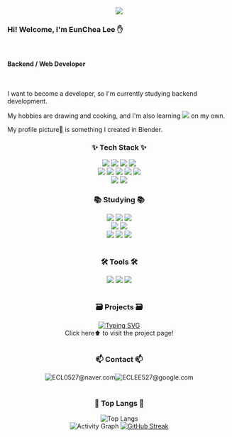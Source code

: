 <!--타이틀 부분-->
<div align="center">
  <img src="https://capsule-render.vercel.app/api?type=waving&height=250&section=header&text=EunCheaLee&fontAlign=75&fontAlignY=40&color=gradient"/>
</div>

<!--내용 부분-->
<div align="left">
  <h3>Hi! Welcome, I'm EunChea Lee ✋</h3>
  <br/><h4>Backend / Web Developer</h4>
  <br/><p>I want to become a developer, so I'm currently studying backend development.</p>
  <p>My hobbies are drawing and cooking, and I'm also learning
    <img src="https://img.shields.io/badge/blender-E87D0D?style=flat-square&logo=blender&logoColor=white"/> on my own.</p>
  <p>My profile picture🍩 is something I created in Blender.</p>
</div>

<h3 align="center">✨ Tech Stack ✨</h3>
<div align="center">
  <p>
    <img src="https://img.shields.io/badge/HTML5-E34F26?style=flat-square&logo=html5&logoColor=white"/>
    <img src="https://img.shields.io/badge/CSS3-1572B6?style=flat-square&logo=css3&logoColor=white"/>
    <img src="https://img.shields.io/badge/JavaScript-F7DF1E?style=flat-square&logo=javascript&logoColor=white"/>
    <img src="https://img.shields.io/badge/chart.js-FF6384?style=flat-square&logo=chartdotjs&logoColor=white"/>
    <br/>
    <img src="https://img.shields.io/badge/Java-007396?style=flat-square&logo=java&logoColor=white"/>
    <img src="https://img.shields.io/badge/Spring-6DB33F?style=flat-square&logo=spring&logoColor=white"/>
    <img src="https://img.shields.io/badge/Spring Boot-6DB33F?style=flat-square&logo=springboot&logoColor=white"/>
    <img src="https://img.shields.io/badge/python-3776AB?style=flat-square&logo=python&logoColor=white"/>
    <img src="https://img.shields.io/badge/flask-000000?style=flat-square&logo=flask&logoColor=white"/>
    <br/>
    <img src="https://img.shields.io/badge/Adobe Photoshop-000080?style=flat-square&logo=photoshop&logoColor=white"/>
    <img src="https://img.shields.io/badge/Clip Studio-868e96?style=flat-square&logo=photoshop&logoColor=white"/>
  </p>
</div>
<h3 align="center">📚 Studying 📚</h3>
<div align="center">
  <img src="https://img.shields.io/badge/react-61DAFB?style=flat-square&logo=react&logoColor=white"/>
  <img src="https://img.shields.io/badge/vue.js-4FC08D?style=flat-square&logo=vuedotjs&logoColor=white"/>
  <img src="https://img.shields.io/badge/node.js-5FA04E?style=flat-square&logo=nodedotjs&logoColor=white"/>
  <br/>
  <img src="https://img.shields.io/badge/C++-00599C?style=flat-square&logo=C%2B%2B&logoColor=white"/>
  <img src="https://img.shields.io/badge/python-3776AB?style=flat-square&logo=python&logoColor=white"/>
  <br/>
  <img src="https://img.shields.io/badge/blender-E87D0D?style=flat-square&logo=blender&logoColor=white"/>
  <img src="https://img.shields.io/badge/Adobe illustrator-f49303?style=flat-square&logo=illustrator&logoColor=white"/>
  <img src="https://img.shields.io/badge/Adobe After Effects-e0dbef?style=flat-square&logo=aftereffect&logoColor=white"/>
</div>
<br/>
<h3 align="center">🛠 Tools 🛠</h3>
<div align="center">
  <img src="https://img.shields.io/badge/VisualStudioCode-007ACC?style=flat-square&logo=visualstudiocode&logoColor=white"/>
  <img src="https://img.shields.io/badge/eclipseide-2C2255?style=flat-square&logo=eclipseide&logoColor=white"/>
  <img src="https://img.shields.io/badge/sts-6DB33F?style=flat-square&logo=sts4&logoColor=white"/>
</div>
<br/>
<h3 align="center">🗃️ Projects 🗃️</h3>
<div align="center">
  <a href="https://youthful-mink-de2.notion.site/UESW-209af74a332a803894a2f0831444148b?source=copy_link">
    <img src="https://readme-typing-svg.demolab.com?font=Fira+Code&weight=600&letterSpacing=-0.7px&pause=1000&color=FFD35B&center=true&vCenter=true&width=435&lines=UESW" alt="Typing SVG" />
    <br/> <a style="text-decoration: none; color: inherit;"> Click here⬆️ to visit the project page!</a>
  </a>
</div>
<br/>
<h3 align="center">📫 Contact 📫</h3>
<div align="center" style="display: flex; justify-content: center;">
  <a>
    <img src="https://img.shields.io/badge/naver-03C75A?style=flat-square&logo=naver&logoColor=white"/>
    <a style="justify-content:center;">ECL0527@naver.com</a>
  </a>
  <br/>
  <a>
    <img src="https://img.shields.io/badge/google-4285F4?style=flat-square&logo=google&logoColor=white"/>
    <a>ECLEE527@google.com</a>
  </a>
  
</div>
<br/>
<h3 align="center">📓 Top Langs 📓</h3>
<div align="center">
  <img src="https://github-readme-stats.vercel.app/api/top-langs/?username=eunchealee&layout=compact" alt="Top Langs" />
</div>
<div align="center">
  <img src="https://github-readme-activity-graph.vercel.app/graph?username=EunCheaLee&theme=minimal" alt="Activity Graph" data-canonical-src="https://github-readme-activity-graph.vercel.app/graph?username=EunCheaLee&amp;theme=gruvbox_light" style="max-width: 100%;">
  <a href="https://git.io/streak-stats"><img src="https://streak-stats.demolab.com?user=EunCheaLee&theme=transparent&hide_border=true&date_format=%5BY%20%5DM%20j&mode=weekly" alt="GitHub Streak" /></a>
</div>
